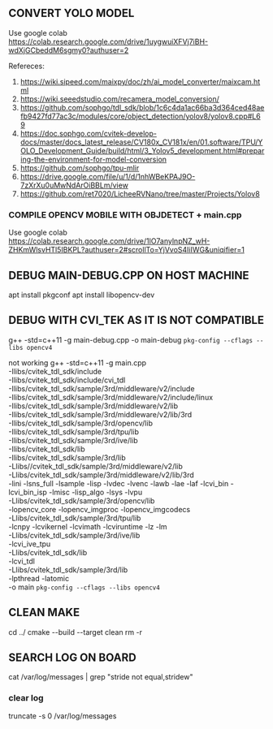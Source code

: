 ## CONVERT YOLO MODEL

Use google colab https://colab.research.google.com/drive/1uygwuiXFVj7iBH-wdXjGCbeddM6sgmy0?authuser=2

Refereces:

1. https://wiki.sipeed.com/maixpy/doc/zh/ai_model_converter/maixcam.html
2. https://wiki.seeedstudio.com/recamera_model_conversion/
3. https://github.com/sophgo/tdl_sdk/blob/1c6c4da1ac66ba3d364ced48aefb9427fd77ac3c/modules/core/object_detection/yolov8/yolov8.cpp#L69
4. https://doc.sophgo.com/cvitek-develop-docs/master/docs_latest_release/CV180x_CV181x/en/01.software/TPU/YOLO_Development_Guide/build/html/3_Yolov5_development.html#preparing-the-environment-for-model-conversion
5. https://github.com/sophgo/tpu-mlir
6. https://drive.google.com/file/u/1/d/1nhWBeKPAJ9O-7zXrXu0uMwNdArOiBBLm/view
7. https://github.com/ret7020/LicheeRVNano/tree/master/Projects/Yolov8

### COMPILE OPENCV MOBILE WITH OBJDETECT + main.cpp

Use google colab https://colab.research.google.com/drive/1lO7anylnpNZ_wH-ZHKmWlsvHTl5IBKPL?authuser=2#scrollTo=YjVvoS4IiIWG&uniqifier=1

## DEBUG MAIN-DEBUG.CPP ON HOST MACHINE

apt install pkgconf
apt install libopencv-dev

## DEBUG WITH CVI_TEK AS IT IS NOT COMPATIBLE

g++ -std=c++11 -g main-debug.cpp -o main-debug `pkg-config --cflags --libs opencv4`

not working
g++ -std=c++11 -g main.cpp \
-Ilibs/cvitek_tdl_sdk/include \
-Ilibs/cvitek_tdl_sdk/include/cvi_tdl \
-Ilibs/cvitek_tdl_sdk/sample/3rd/middleware/v2/include \
-Ilibs/cvitek_tdl_sdk/sample/3rd/middleware/v2/include/linux \
-Ilibs/cvitek_tdl_sdk/sample/3rd/middleware/v2/lib \
-Ilibs/cvitek_tdl_sdk/sample/3rd/middleware/v2/lib/3rd \
-Ilibs/cvitek_tdl_sdk/sample/3rd/opencv/lib \
-Ilibs/cvitek_tdl_sdk/sample/3rd/tpu/lib \
-Ilibs/cvitek_tdl_sdk/sample/3rd/ive/lib \
-Ilibs/cvitek_tdl_sdk/lib \
-Ilibs/cvitek_tdl_sdk/sample/3rd/lib \
-Llibs//cvitek_tdl_sdk/sample/3rd/middleware/v2/lib \
-Llibs/cvitek_tdl_sdk/sample/3rd/middleware/v2/lib/3rd \
-lini -lsns_full -lsample -lisp -lvdec -lvenc -lawb -lae -laf -lcvi_bin -lcvi_bin_isp -lmisc -lisp_algo -lsys -lvpu \
-Llibs/cvitek_tdl_sdk/sample/3rd/opencv/lib \
-lopencv_core -lopencv_imgproc -lopencv_imgcodecs \
-Llibs/cvitek_tdl_sdk/sample/3rd/tpu/lib \
-lcnpy -lcvikernel -lcvimath -lcviruntime -lz -lm \
-Llibs/cvitek_tdl_sdk/sample/3rd/ive/lib \
-lcvi_ive_tpu \
-Llibs/cvitek_tdl_sdk/lib \
-lcvi_tdl \
-Llibs/cvitek_tdl_sdk/sample/3rd/lib \
-lpthread -latomic \
-o main `pkg-config --cflags --libs opencv4`

## CLEAN MAKE

cd ../
cmake --build <build-dir> --target clean
rm -r <build dir>

## SEARCH LOG ON BOARD

cat /var/log/messages | grep "stride not equal,stridew"

### clear log

truncate -s 0 /var/log/messages
